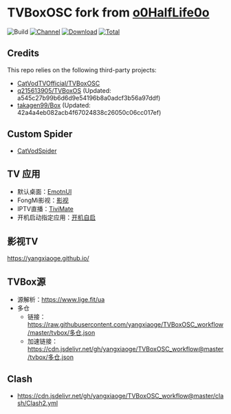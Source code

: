 # TVBoxOSC fork from [o0HalfLife0o](https://github.com/o0HalfLife0o/TVBoxOSC)

![Build](https://shields.io/github/actions/workflow/status/yangxiaoge/TVBoxOSC_workflow/tvbox_app_action.yml?branch=master&logo=github&label=Build)
[![Channel](https://img.shields.io/badge/Follow-Telegram-blue.svg?logo=telegram)](https://t.me/TVBoxOSC)
[![Download](https://img.shields.io/github/v/release/yangxiaoge/TVBoxOSC_workflow?color=orange&logoColor=orange&label=Download&logo=DocuSign)](https://github.com/yangxiaoge/TVBoxOSC_workflow/releases/latest) 
[![Total](https://shields.io/github/downloads/yangxiaoge/TVBoxOSC_workflow/total?logo=Bookmeter&label=Counts&logoColor=yellow&color=yellow)](https://github.com/yangxiaoge/TVBoxOSC_workflow/releases)

## Credits
This repo relies on the following third-party projects:
- [CatVodTVOfficial/TVBoxOSC](https://github.com/CatVodTVOfficial/TVBoxOSC)
- [q215613905/TVBoxOS](https://github.com/q215613905/TVBoxOS) (Updated: a545c27b99b6d6d9e54196b8a0adcf3b56a97ddf)
- [takagen99/Box](https://github.com/takagen99/Box) (Updated: 42a4a4eb082acb4f67024838c26050c06cc017ef)

## Custom Spider
- [CatVodSpider](https://github.com/yangxiaoge/CatVodSpider)

## TV 应用
- 默认桌面：[EmotnUI](/apk/EmotnUI_com.oversea.aslauncher_1.0.9.0_5094.apk)
- FongMi影视：[影视](https://github.com/FongMi/Release/tree/main/apk/release)
- IPTV直播：[TiviMate](/apk/TiviMate-2.8.0_CMist_Premium破解版_小羊修改版.apk)
- 开机启动指定应用：[开机自启](/apk/开机自启_3.0_2024-03-11.apk)

## 影视TV
https://yangxiaoge.github.io/

## TVBox源
- 源解析：https://www.lige.fit/ua
- 多仓
  - 链接：https://raw.githubusercontent.com/yangxiaoge/TVBoxOSC_workflow/master/tvbox/多仓.json
  - 加速链接：https://cdn.jsdelivr.net/gh/yangxiaoge/TVBoxOSC_workflow@master/tvbox/多仓.json

## Clash
- https://cdn.jsdelivr.net/gh/yangxiaoge/TVBoxOSC_workflow@master/clash/Clash2.yml
